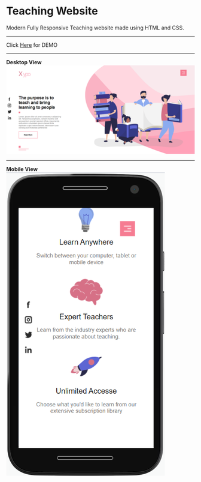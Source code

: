 # Teaching Website
Modern Fully Responsive Teaching website made using HTML and CSS.
<hr>
Click <a href="https://delroydsouza.github.io/teachingwebsite/">Here</a> for DEMO
<hr>
<b>Desktop View</b>
<img src="https://github.com/delroydsouza/teachingwebsite/blob/main/teaching_website.png">
<hr>
<b>Mobile View</b>
<img src="https://github.com/delroydsouza/teachingwebsite/blob/main/teaching_website_mobile.png">
